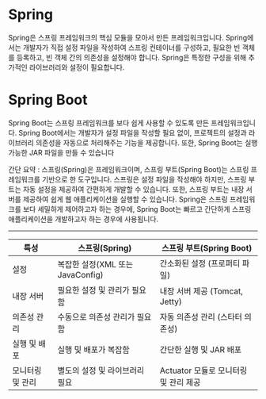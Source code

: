 # Spring

Spring은 스프링 프레임워크의 핵심 모듈을 모아서 만든 프레임워크입니다. Spring에서는 개발자가 직접 설정 파일을 작성하여 스프링 컨테이너를 구성하고, 필요한 빈 객체를 등록하고, 빈 객체 간의 의존성을 설정해야 합니다. Spring은 특정한 구성을 위해 추가적인 라이브러리와 설정이 필요합니다.


# Spring Boot

Spring Boot는 스프링 프레임워크를 보다 쉽게 사용할 수 있도록 만든 프레임워크입니다. Spring Boot에서는 개발자가 설정 파일을 작성할 필요 없이, 프로젝트의 설정과 라이브러리 의존성을 자동으로 처리해주는 기능을 제공합니다. 또한, Spring Boot는 실행 가능한 JAR 파일을 만들 수 있습니다



간단 요약 : 스프링(Spring)은 프레임워크이며, 스프링 부트(Spring Boot)는 스프링 프레임워크를 기반으로 한 도구입니다. 스프링은 설정 파일을 작성해야 하지만, 스프링 부트는 자동 설정을 제공하여 간편하게 개발할 수 있습니다. 또한, 스프링 부트는 내장 서버를 제공하여 쉽게 웹 애플리케이션을 실행할 수 있습니다. Spring은 스프링 프레임워크를 보다 세밀하게 제어하고자 하는 경우에, Spring Boot는 빠르고 간단하게 스프링 애플리케이션을 개발하고자 하는 경우에 사용됩니다.


---


| 특성                    | 스프링(Spring)              | 스프링 부트(Spring Boot)      |
|-------------------------|------------------------------|-------------------------------|
| 설정                    | 복잡한 설정(XML 또는 JavaConfig) | 간소화된 설정 (프로퍼티 파일) |
| 내장 서버               | 필요한 설정 및 관리가 필요함    | 내장 서버 제공 (Tomcat, Jetty) |
| 의존성 관리            | 수동으로 의존성 관리가 필요함  | 자동 의존성 관리 (스타터 의존성) |
| 실행 및 배포            | 실행 및 배포가 복잡함           | 간단한 실행 및 JAR 배포        |
| 모니터링 및 관리        | 별도의 설정 및 라이브러리 필요 | Actuator 모듈로 모니터링 및 관리 제공 |


